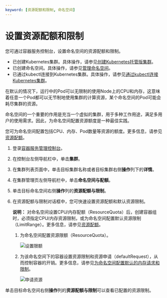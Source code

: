 ```yaml
---
keyword: [资源配额和限制, 命名空间]
---
```


# 设置资源配额和限制

您可通过容器服务控制台，设置命名空间的资源配额和限制。

-   已创建Kubernetes集群。具体操作，请参见[创建Kubernetes托管版集群](/intl.zh-CN/Kubernetes集群用户指南/集群/创建集群/创建Kubernetes托管版集群.md)。
-   已创建命名空间。具体操作，请参见[管理命名空间](/intl.zh-CN/Kubernetes集群用户指南/命名空间与配额/管理命名空间.md)。
-   已通过kubectl连接到Kubernetes集群。具体操作，请参见[通过kubectl连接Kubernetes集群](/intl.zh-CN/Kubernetes集群用户指南/集群/连接集群/通过kubectl管理Kubernetes集群.md)。

在默认的情况下，运行中的Pod可以无限制的使用Node上的CPU和内存，这意味着任意一个Pod都可以无节制地使用集群的计算资源，某个命名空间的Pod可能会耗尽集群的资源。

命名空间的一个重要的作用是充当一个虚拟的集群，用于多种工作用途，满足多用户的使用需求。因此，为命名空间配置资源额度是一种最佳实践。

您可为命名空间配置包括CPU、内存、Pod数量等资源的额度。更多信息，请参见[资源配额](https://kubernetes.io/zh/docs/concepts/policy/resource-quotas/)。

1.  登录[容器服务管理控制台](https://cs.console.aliyun.com)。

2.  在控制台左侧导航栏中，单击**集群**。

3.  在集群列表页面中，单击目标集群名称或者目标集群右侧**操作**列下的**详情**。

4.  在集群管理页左侧导航栏中，单击**命名空间与配额**。

5.  单击目标命名空间右侧**操作**列的**资源配额与限制**。

6.  在资源配额与限制对话框中，您可快速设置资源配额和默认资源限制。

    **说明：** 对命名空间设置CPU/内存配额（ResourceQuota）后，创建容器组时，必须指定CPU/内存资源限制，或为命名空间配置默认资源限制（LimitRange）。更多信息，请参见[资源配额](https://kubernetes.io/zh/docs/concepts/policy/resource-quotas/)。

    1.  为命名空间配置资源限额（ResourceQuota）。

        ![设置限额](https://static-aliyun-doc.oss-accelerate.aliyuncs.com/assets/img/zh-CN/0495659951/p10707.png)

    2.  为该命名空间下的容器设置资源限制和资源申请（defaultRequest），从而控制容器的开销。更多信息，请参见[为命名空间配置默认的内存请求和限制](https://kubernetes.io/zh/docs/tasks/administer-cluster/manage-resources/memory-default-namespace/)。

        ![申请资源](https://static-aliyun-doc.oss-accelerate.aliyuncs.com/assets/img/zh-CN/0495659951/p11268.png)


单击目标命名空间右侧**操作**列的**资源配额与限制**可以查看已配置的资源限制。

